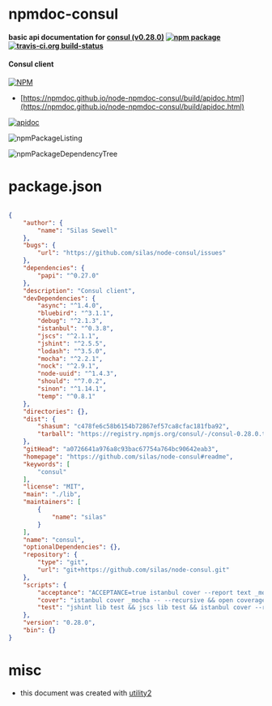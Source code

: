 # npmdoc-consul

#### basic api documentation for  [consul (v0.28.0)](https://github.com/silas/node-consul#readme)  [![npm package](https://img.shields.io/npm/v/npmdoc-consul.svg?style=flat-square)](https://www.npmjs.org/package/npmdoc-consul) [![travis-ci.org build-status](https://api.travis-ci.org/npmdoc/node-npmdoc-consul.svg)](https://travis-ci.org/npmdoc/node-npmdoc-consul)

#### Consul client

[![NPM](https://nodei.co/npm/consul.png?downloads=true&downloadRank=true&stars=true)](https://www.npmjs.com/package/consul)

- [https://npmdoc.github.io/node-npmdoc-consul/build/apidoc.html](https://npmdoc.github.io/node-npmdoc-consul/build/apidoc.html)

[![apidoc](https://npmdoc.github.io/node-npmdoc-consul/build/screenCapture.buildCi.browser.%252Ftmp%252Fbuild%252Fapidoc.html.png)](https://npmdoc.github.io/node-npmdoc-consul/build/apidoc.html)

![npmPackageListing](https://npmdoc.github.io/node-npmdoc-consul/build/screenCapture.npmPackageListing.svg)

![npmPackageDependencyTree](https://npmdoc.github.io/node-npmdoc-consul/build/screenCapture.npmPackageDependencyTree.svg)



# package.json

```json

{
    "author": {
        "name": "Silas Sewell"
    },
    "bugs": {
        "url": "https://github.com/silas/node-consul/issues"
    },
    "dependencies": {
        "papi": "^0.27.0"
    },
    "description": "Consul client",
    "devDependencies": {
        "async": "^1.4.0",
        "bluebird": "^3.1.1",
        "debug": "^2.1.3",
        "istanbul": "^0.3.8",
        "jscs": "^2.1.1",
        "jshint": "^2.5.5",
        "lodash": "^3.5.0",
        "mocha": "^2.2.1",
        "nock": "^2.9.1",
        "node-uuid": "^1.4.3",
        "should": "^7.0.2",
        "sinon": "^1.14.1",
        "temp": "^0.8.1"
    },
    "directories": {},
    "dist": {
        "shasum": "c478fe6c58b6154b72867ef57ca8cfac181fba92",
        "tarball": "https://registry.npmjs.org/consul/-/consul-0.28.0.tgz"
    },
    "gitHead": "a0726641a976a8c93bac67754a764bc90642eab3",
    "homepage": "https://github.com/silas/node-consul#readme",
    "keywords": [
        "consul"
    ],
    "license": "MIT",
    "main": "./lib",
    "maintainers": [
        {
            "name": "silas"
        }
    ],
    "name": "consul",
    "optionalDependencies": {},
    "repository": {
        "type": "git",
        "url": "git+https://github.com/silas/node-consul.git"
    },
    "scripts": {
        "acceptance": "ACCEPTANCE=true istanbul cover --report text _mocha -- test/acceptance --recursive --check-leaks --timeout 15000",
        "cover": "istanbul cover _mocha -- --recursive && open coverage/lcov-report/index.html",
        "test": "jshint lib test && jscs lib test && istanbul cover --report text _mocha -- --recursive --check-leaks && istanbul check-coverage --statements 100 --functions 100 --branches 100 --lines 100"
    },
    "version": "0.28.0",
    "bin": {}
}
```



# misc
- this document was created with [utility2](https://github.com/kaizhu256/node-utility2)

